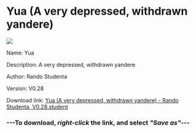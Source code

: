 # Yua (A very depressed, withdrawn yandere)

<img src = "https://raw.githubusercontent.com/Arbiter1223/Koukou-Gurashi-Custom-Students/master/Students/Files/Yua%20(A%20very%20depressed%2C%20withdrawn%20yandere).png">

Name: Yua

Description: A very depressed, withdrawn yandere

Author: Rando Studenta

Version: V0.28

Download link: <a href="https://raw.githubusercontent.com/Arbiter1223/Koukou-Gurashi-Custom-Students/master/Students/Files/Yua%20(A%20very%20depressed%2C%20withdrawn%20yandere)%20-%20Rando%20Studenta%2C%20V0.28.student">Yua (A very depressed, withdrawn yandere) - Rando Studenta, V0.28.student</a>

### ---**To download, _right-click_ the link, and select _"Save as"_**---


